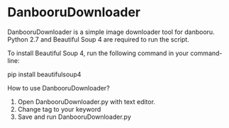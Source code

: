 # DanbooruDownloader

DanbooruDownloader is a simple image downloader tool for danbooru. Python 2.7 and Beautiful Soup 4 are required to run the script.

To install Beautiful Soup 4, run the following command in your command-line:

  pip install beautifulsoup4


How to use DanbooruDownloader?

  1. Open DanbooruDownloader.py with text editor.
  2. Change tag to your keyword
  3. Save and run DanbooruDownloader.py
